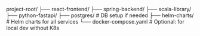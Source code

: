 project-root/
├── react-frontend/
├── spring-backend/
├── scala-library/
├── python-fastapi/
├── postgres/            # DB setup if needed
├── helm-charts/         # Helm charts for all services
└── docker-compose.yaml  # Optional: for local dev without K8s
